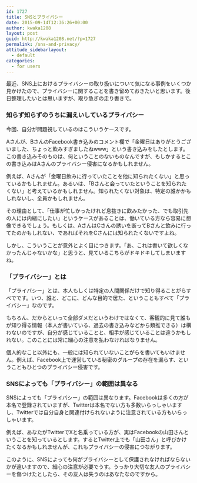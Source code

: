 ```yaml
---
id: 1727
title: SNSとプライバシー
date: 2015-09-14T12:36:26+00:00
author: kwaka1208
layout: post
guid: http://kwaka1208.net/?p=1727
permalink: /sns-and-privacy/
attitude_sidebarlayout:
  - default
categories:
  - for users
---
```

最近、SNS上におけるプライバシーの取り扱いについて気になる事例をいくつか見かけたので、プライバシーに関することを書き留めておきたいと思います。後日整理したいとは思いますが、取り急ぎの走り書きで。

### 知らず知らずのうちに漏えいしているプライバシー
今回、自分が問題視しているのはこういうケースです。

Aさんが、BさんのFacebook書き込みのコメント欄で「金曜日はありがとうございました、ちょっと飲みすぎましたねwww」という書き込みをしたとします。この書き込みそのものは、何ということのないものなんですが、もしかするとこの書き込みはAさんのプライバシー侵害になるかもしれません。

例えば、Aさんが「金曜日飲みに行っていたことを他に知られたくない」と思っているかもしれません。あるいは、「Bさんと会っていたということを知られたくない」と考えているかもしれません。知られたくない対象は、特定の誰かかもしれないし、全員かもしれません。

その理由として、「仕事が忙しかったけれど息抜きに飲みたかった、でも取引先の人には内緒にしたい」というケースがあることは、働いている方なら容易に想像できるでしょう。もしくは、AさんはCさんの誘いを断ってBさんと飲みに行ってたのかもしれない、であればそれをCさんには知られたくないですよね。

しかし、こういうことが意外とよく目につきます。「あ、これは書いて欲しくなかったんじゃないかな」と思うと、見ているこちらがドキドキしてしまいますね。

### 「プライバシー」とは
「プライバシー」とは、本人もしくは特定の人間関係だけで知り得ることがらすべでです。いつ、誰と、どこに、どんな目的で居た、ということもすべて「プライバシー」なのです。

もちろん、だからといって全部ダメだというわけではなくて、客観的に見て誰もが知り得る情報（本人が書いている、過去の書き込みなどから類推できる）は構わないのですが、自分が感じていることと、相手が感じていることは違うかもしれない。このことには常に細心の注意を払わなければなりません。

個人的なこと以外にも、一般には知られていないことがらを書いてもいけません。例えば、Facebook上で運営している秘密のグループの存在を漏らす、ということもひとつのプライバシー侵害です。

### SNSによっても「プライバシー」の範囲は異なる
SNSによっても「プライバシー」の範囲は異なります。Facebookは多くの方が本名で登録されていますが、Twitterは本名でない方も多数いらっしゃいますし、Twitterでは自分自身と関連付けられないように注意されている方もいらっしゃいます。

例えば、あなたがTwitterでXと名乗っている方が、実はFacebookの山田さんということを知っているとします。するとTwitter上でも「山田さん」と呼びかけたくなるかもしれませんが、これもプライバシーの侵害につながります。

このように、SNSによっても何がプライバシーとして保護されなければならないかが違いますので、細心の注意が必要でうす。うっかり大切な友人のプライバシーを傷つけたとしたら、その友人は失うのはあなたなのですから。